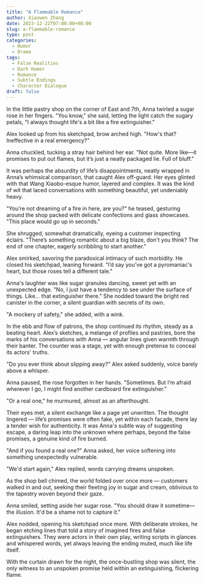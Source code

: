 ```yaml
---
title: "A Flammable Romance"
author: Xiaowen Zhang
date: 2023-12-22T07:00:00+08:00
slug: a-flammable-romance
type: post
categories:
  - Humor
  - Drama
tags:
  - False Realities
  - Dark Humor
  - Romance
  - Subtle Endings
  - Character Dialogue
draft: false
---
```


In the little pastry shop on the corner of East and 7th, Anna twirled a sugar rose in her fingers. "You know," she said, letting the light catch the sugary petals, "I always thought life's a bit like a fire extinguisher."

Alex looked up from his sketchpad, brow arched high. "How's that? Ineffective in a real emergency?"

Anna chuckled, tucking a stray hair behind her ear. "Not quite. More like—it promises to put out flames, but it’s just a neatly packaged lie. Full of bluff."

It was perhaps the absurdity of life’s disappointments, neatly wrapped in Anna’s whimsical comparison, that caught Alex off-guard. Her eyes glinted with that Wang Xiaobo-esque humor, layered and complex. It was the kind of wit that laced conversations with something beautiful, yet undeniably heavy.

"You’re not dreaming of a fire in here, are you?" he teased, gesturing around the shop packed with delicate confections and glass showcases. "This place would go up in seconds."

She shrugged, somewhat dramatically, eyeing a customer inspecting éclairs. "There’s something romantic about a big blaze, don't you think? The end of one chapter, eagerly scribbling to start another."

Alex smirked, savoring the paradoxical intimacy of such morbidity. He closed his sketchpad, leaning forward. "I’d say you’ve got a pyromaniac's heart, but those roses tell a different tale."

Anna's laughter was like sugar granules dancing, sweet yet with an unexpected edge. "No, I just have a tendency to see under the surface of things. Like... that extinguisher there." She nodded toward the bright red canister in the corner, a silent guardian with secrets of its own.

"A mockery of safety," she added, with a wink.

In the ebb and flow of patrons, the shop continued its rhythm, steady as a beating heart. Alex’s sketches, a melange of profiles and pastries, bore the marks of his conversations with Anna — angular lines given warmth through their banter. The counter was a stage, yet with enough pretense to conceal its actors' truths.

"Do you ever think about slipping away?" Alex asked suddenly, voice barely above a whisper.

Anna paused, the rose forgotten in her hands. "Sometimes. But I’m afraid wherever I go, I might find another cardboard fire extinguisher."

"Or a real one," he murmured, almost as an afterthought.

Their eyes met, a silent exchange like a page yet unwritten. The thought lingered — life’s promises were often fake, yet within each facade, there lay a tender wish for authenticity. It was Anna's subtle way of suggesting escape, a daring leap into the unknown where perhaps, beyond the false promises, a genuine kind of fire burned.

"And if you found a real one?" Anna asked, her voice softening into something unexpectedly vulnerable.

"We'd start again," Alex replied, words carrying dreams unspoken.

As the shop bell chimed, the world folded over once more — customers walked in and out, seeking their fleeting joy in sugar and cream, oblivious to the tapestry woven beyond their gaze. 

Anna smiled, setting aside her sugar rose. "You should draw it sometime—the illusion. It'd be a shame not to capture it."

Alex nodded, opening his sketchpad once more. With deliberate strokes, he began etching lines that told a story of imagined fires and false extinguishers. They were actors in their own play, writing scripts in glances and whispered words, yet always leaving the ending muted, much like life itself.

With the curtain drawn for the night, the once-bustling shop was silent, the only witness to an unspoken promise held within an extinguishing, flickering flame.